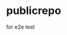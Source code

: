 # publicrepo
for e2e test

























































































































































































































































































































































































































































































































































































































































































































































































































































































































































































































































































































































































































































































































































































































































































































































































































































































































































































































































































































































































































































































































































































































































































































































































































































































































































































































































































































































































































































































































































































































































































































































































































































































































































































































































































































































































































































































































































































































































































































































































































































































